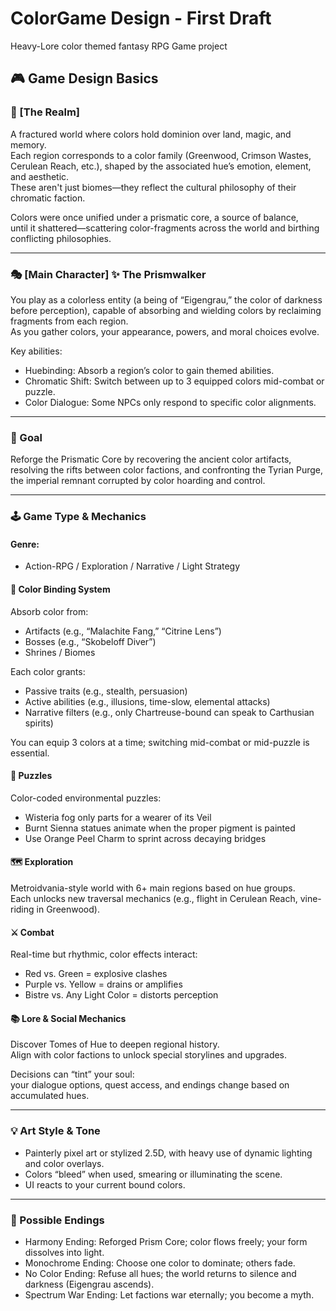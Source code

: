 
# ColorGame Design - First Draft

Heavy-Lore color themed fantasy RPG Game project  

## 🎮 Game Design Basics

### **🧭 [The Realm]**  

A fractured world where colors hold dominion over land, magic, and memory.\
Each region corresponds to a color family (Greenwood, Crimson Wastes, Cerulean Reach, etc.), 
shaped by the associated hue’s emotion, element, and aesthetic.\
These aren't just biomes—they reflect the cultural philosophy of their chromatic faction.

Colors were once unified under a prismatic core, a source of balance, \
until it shattered—scattering color-fragments across the world and birthing conflicting philosophies.

---

### **🎭 [Main Character] ✨ The Prismwalker**  

You play as a colorless entity (a being of “Eigengrau,” the color of darkness before perception), 
capable of absorbing and wielding colors by reclaiming fragments from each region.\
As you gather colors, your appearance, powers, and moral choices evolve.

Key abilities:
- Huebinding: Absorb a region’s color to gain themed abilities.
- Chromatic Shift: Switch between up to 3 equipped colors mid-combat or puzzle.
- Color Dialogue: Some NPCs only respond to specific color alignments.

---

### **🎯 Goal**

Reforge the Prismatic Core by recovering the ancient color artifacts, 
resolving the rifts between color factions, and confronting the Tyrian Purge, 
the imperial remnant corrupted by color hoarding and control.

---

### **🕹 Game Type & Mechanics**

#### Genre:
- Action-RPG / Exploration / Narrative / Light Strategy
<!-- Think Hyper Light Drifter + Hollow Knight + Disco Elysium with a touch of Magic: The Gathering’s color philosophy. -->

#### **🎨 Color Binding System**

Absorb color from:
- Artifacts (e.g., “Malachite Fang,” “Citrine Lens”)
- Bosses (e.g., “Skobeloff Diver”)
- Shrines / Biomes

Each color grants:
- Passive traits (e.g., stealth, persuasion)
- Active abilities (e.g., illusions, time-slow, elemental attacks)
- Narrative filters (e.g., only Chartreuse-bound can speak to Carthusian spirits)

You can equip 3 colors at a time; switching mid-combat or mid-puzzle is essential.

#### **🧩 Puzzles**

Color-coded environmental puzzles:
- Wisteria fog only parts for a wearer of its Veil
- Burnt Sienna statues animate when the proper pigment is painted
- Use Orange Peel Charm to sprint across decaying bridges

#### **🗺 Exploration**

Metroidvania-style world with 6+ main regions based on hue groups.\
Each unlocks new traversal mechanics (e.g., flight in Cerulean Reach, vine-riding in Greenwood).

#### **⚔️ Combat**

Real-time but rhythmic, color effects interact:
- Red vs. Green = explosive clashes
- Purple vs. Yellow = drains or amplifies
- Bistre vs. Any Light Color = distorts perception

#### **📚 Lore & Social Mechanics**

Discover Tomes of Hue to deepen regional history.\
Align with color factions to unlock special storylines and upgrades.

Decisions can “tint” your soul: \
your dialogue options, quest access, and endings change based on accumulated hues.

---

### **💡 Art Style & Tone**

- Painterly pixel art or stylized 2.5D, with heavy use of dynamic lighting and color overlays.
- Colors “bleed” when used, smearing or illuminating the scene.
- UI reacts to your current bound colors.

---

### **🏁 Possible Endings**

- Harmony Ending: Reforged Prism Core; color flows freely; your form dissolves into light.
- Monochrome Ending: Choose one color to dominate; others fade.
- No Color Ending: Refuse all hues; the world returns to silence and darkness (Eigengrau ascends).
- Spectrum War Ending: Let factions war eternally; you become a myth.
